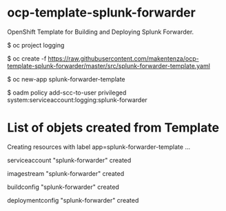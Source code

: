 # ocp-template-splunk-forwarder
OpenShift Template for Building and Deploying Splunk Forwarder.

$ oc project logging

$ oc create -f https://raw.githubusercontent.com/makentenza/ocp-template-splunk-forwarder/master/src/splunk-forwarder-template.yaml

$ oc new-app splunk-forwarder-template

$ oadm policy add-scc-to-user privileged system:serviceaccount:logging:splunk-forwarder

# List of objets created from Template

Creating resources with label app=splunk-forwarder-template ...

serviceaccount "splunk-forwarder" created

imagestream "splunk-forwarder" created

buildconfig "splunk-forwarder" created

deploymentconfig "splunk-forwarder" created
